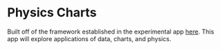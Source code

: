 # Physics Charts
Built off of the framework established in the experimental app [here](https://github.com/bkdevart/PhysicsIOS).  This app will explore applications of data, charts, and physics.